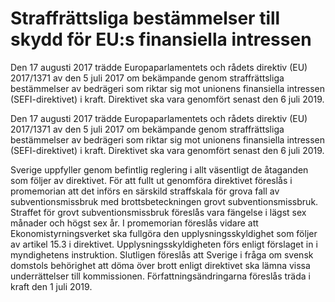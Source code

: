 # Straffrättsliga bestämmelser till skydd för EU:s finansiella intressen

Den 17 augusti 2017 trädde Europaparlamentets och rådets direktiv
(EU) 2017/1371 av den 5 juli 2017 om bekämpande genom straffrättsliga
bestämmelser av bedrägeri som riktar sig mot unionens
finansiella intressen (SEFI-direktivet) i kraft. Direktivet ska vara
genomfört senast den 6 juli 2019.

Den 17 augusti 2017 trädde Europaparlamentets och rådets direktiv
(EU) 2017/1371 av den 5 juli 2017 om bekämpande genom straffrättsliga
bestämmelser av bedrägeri som riktar sig mot unionens
finansiella intressen (SEFI-direktivet) i kraft. Direktivet ska vara
genomfört senast den 6 juli 2019.

Sverige uppfyller genom befintlig reglering i allt väsentligt de
åtaganden som följer av direktivet. För att fullt ut genomföra
direktivet föreslås i promemorian att det införs en särskild straffskala
för grova fall av subventionsmissbruk med brottsbeteckningen
grovt subventionsmissbruk. Straffet för grovt subventionsmissbruk
föreslås vara fängelse i lägst sex månader och högst sex år. I
promemorian föreslås vidare att Ekonomistyrningsverket ska fullgöra
den upplysningsskyldighet som följer av artikel 15.3 i
direktivet. Upplysningsskyldigheten förs enligt förslaget in i
myndighetens instruktion. Slutligen föreslås att Sverige i fråga om
svensk domstols behörighet att döma över brott enligt direktivet ska
lämna vissa underrättelser till kommissionen.
Författningsändringarna föreslås träda i kraft den 1 juli 2019.
